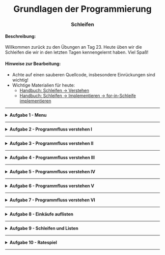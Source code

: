 <h1 align="center">Grundlagen der Programmierung</h1>
<h3 align="center">Schleifen</h3>

#### Beschreibung:

Willkommen zurück zu den Übungen an Tag 23. Heute üben wir die Schleifen die wir in den letzten Tagen kennengelernt haben. Viel Spaß!




#### Hinweise zur Bearbeitung:

- Achte auf einen sauberen Quellcode, insbesondere Einrückungen sind wichtig!
- Wichtige Materialien für heute:
  - [Handbuch: Schleifen → Verstehen](https://docs.google.com/document/d/13SyoQ3tgIr4T9tiUl42V5kiBGQwV4Lk-XA2SsKf-va0/edit#heading=h.9kdfa734exf0)
  - [Handbuch: Schleifen → Implementieren → for-in-Schleife implementieren](https://docs.google.com/document/d/13SyoQ3tgIr4T9tiUl42V5kiBGQwV4Lk-XA2SsKf-va0/edit#heading=h.n1r5ogj2srdx)

---


<details>
<summary> <b> Aufgabe 1 - Menu </b> </summary>

In der ersten Aufgabe sollst du eine For-Schleife schreiben.
Du findest in der Aufgabendatei eine Liste mit dem Namen "menu",  
in der verschiedene Gerichte stehen.  
Deine Aufgabe ist es diese Gerichte nun mit einer For-Schleife einzeln auszugeben.

**Modul für die Aufgabe:** Aufgabe1  
**Datei für die Aufgabe:** Menu.kt

</details>

---

<details>
<summary> <b> Aufgabe 2 - Programmfluss verstehen I </b> </summary>

- Beschreibe in einem Text Schritt für Schritt, was das folgende Programm macht.
- Schreibe deine Antwort dann in den Kommentar in der Aufgabendatei.

```kotlin
fun main() {
  val books: List<String> = listOf("Harry Potter", "Herr der Ringe", "Dune", "Eragon")
  for(i in 0..books.size-1) {
    val book = books[i]
    println("Das Buch an der Stelle $i ist $book.")
  }
  println("Das waren alle Buecher")
}
```

**Modul für die Aufgabe:** Aufgabe2  
**Datei für die Aufgabe:** TextAbgabe.kt

</details>

---

<details>
<summary> <b> Aufgabe 3 - Programmfluss verstehen II </b> </summary>

- Beschreibe in einem Text Schritt für Schritt, was das folgende Programm macht.
- Schreibe deine Antwort dann in den Kommentar in der Aufgabendatei.

```kotlin
fun main() {
  val weekDays: List<String> = listOf(
    "Montag", "Dienstag", "Mittwoch",
    "Donnerstag", "Freitag", "Samstag", "Sonntag"
  )
  for (day in weekDays) {
    if (day == "Samstag" || day == "Sonntag") {
      println("am $day hab ich frei.");
    } else {
      println("am $day muss ich arbeiten.");
    }
  }
}
```

**Modul für die Aufgabe:** Aufgabe3  
**Datei für die Aufgabe:** TextAbgabe.kt

</details>

---

<details>
<summary> <b> Aufgabe 4 - Programmfluss verstehen III </b> </summary>

- Beschreibe in einem Text Schritt für Schritt, was das folgende Programm macht.
- Schreibe deine Antwort dann in den Kommentar in der Aufgabendatei.

```kotlin
fun main() {
  val brands: List<String> = listOf("Samsung", "Apple", "PH", "Microsoft")
  for (i in 2..brands.size - 1) {
    println(brands[i])
  }
}
```

**Modul für die Aufgabe:** Aufgabe4  
**Datei für die Aufgabe:** TextAbgabe.kt

</details>


---

<details>
<summary> <b> Aufgabe 5 - Programmfluss verstehen IV </b> </summary>

- Beschreibe in einem Text Schritt für Schritt, was das folgende Programm macht.
- Schreibe deine Antwort dann in den Kommentar in der Aufgabendatei.

```kotlin
fun main() {
  val fruechteListe: MutableList<String> = mutableListOf("Zitrone", "Banane", "Ananas", "Trauben")
  var lieblingsFrucht: String = "Erdbeere"

  for (i in 3 downTo 0) {
    if (fruechteListe[i] == "Banane") {
      lieblingsFrucht = "Banane"
    }
  }
  println(lieblingsFrucht)
}
```

**Modul für die Aufgabe:** Aufgabe5  
**Datei für die Aufgabe:** TextAbgabe.kt


</details>

---

<details>
<summary> <b> Aufgabe 6 - Programmfluss verstehen V </b> </summary>

- Beschreibe in einem Text Schritt für Schritt, was das folgende Programm macht.
- Schreibe deine Antwort dann in den Kommentar in der Aufgabendatei.

```kotlin
fun main() {
  val guests = listOf<String>("Paul", "Keanu", "Michael", "Hans", "Lukas", "Marko")
  for (i in 0..guests.size - 1) {
    if (guests[i] == "Lukas") {
      println("Hey Lukas kommt!")
    }
    if (guests[i] == "Keanu") {
      println("Oh cool, Keanu is auch dabei!")
    }
    if (guests[i] == "Michael") {
      println("Wie es Michael wohl geht?")
    }
  }
}
```

**Modul für die Aufgabe:** Aufgabe6  
**Datei für die Aufgabe:** TextAbgabe.kt

</details>

---

<details>
<summary> <b> Aufgabe 7 - Programmfluss verstehen VI </b> </summary>

- Beschreibe in einem Text Schritt für Schritt, was das folgende Programm macht.
- Schreibe deine Antwort dann in den Kommentar in der Aufgabendatei.

```kotlin
fun main() {
  val speedLimits: List<Int> = listOf(30, 50, 80, 100, 120)
  for (i in 0..speedLimits.size - 1) {
    if (speedLimits[i] == 30) {
      println("auf der " + i + ". Strasse kann man " + speedLimits[i] + "km/h fahren.")
    } else if (speedLimits[i] == 80) {
      println("auf der " + i + ". Strasse kann man " + speedLimits[i] + "km/h fahren.")
    } else if (speedLimits[i] == 120) {
      println("auf der " + i + ". Strasse kann man " + speedLimits[i] + "km/h fahren.")
    }
  }
}
```

**Modul für die Aufgabe:** Aufgabe7  
**Datei für die Aufgabe:** TextAbgabe.kt

</details>

---

<details>
<summary> <b> Aufgabe 8 - Einkäufe auflisten </b> </summary>

In dieser Aufgabe geht es darum, eine MutableList zu verändern. 
In der Aufgabendatei findest du eine Liste mit dem 
Namen shoppingList, in der Lebensmittel in Form von Strings gespeichert sind.   
Deine Aufgabe ist es vor jedes Lebensmittel die Stelle zu schreiben, an der es 
in der MutableList steht.

- Verwende in deiner Lösung eine Schleife deiner Wahl.

Du sollst also die MutableList von 

"Reis", "Tofu", "Brokkoli", ... 

zu

"1. Reis", "2. Tofu", "3. Brokkoli", ... 

ändern.

Tipp: Wenn du einen Integer zu einem String hinzufügen willst, musst du .toString() verwenden.  
Ein Beispiel:
```kotlin
var name: String = "Keanu"
var alter: Int = 21
var nameUndAlter = alter.toString() + name
```

**Modul für die Aufgabe:** Aufgabe8  
**Datei für die Aufgabe:** Einkaeufe.kt

</details>

---

<details>
<summary> <b> Aufgabe 9 - Schleifen und Listen </b> </summary>

Du hast heute ranges kennengelernt.  
In der Aufgabendatei findest du eine Liste namens satz.  

- Verwende für jede Teilaufgabe eine Schleife deiner Wahl.  
  (Es darf auch die gleiche Schleife für alle Teilaufgaben sein)

a)

Gib den Inhalt der Liste rückwärts in der Konsole aus.

In der Konsole sollte folgendes ausgegeben werden:  
`Heute ist ein sehr schöner Tag `

b)

Gib den Inhalt der Liste noch einmal rückwärts in der Konsole aus.  
Diesmal allerdings nur jedes zweite Wort.  

In der Konsole sollte folgendes ausgegeben werden:  
`ist sehr Tag`

c)

Gib den Inhalt der Liste noch einmal rückwärts in der Konsole aus.
allerdings nur die ersten 3 Wörter.

In der Konsole sollte folgendes ausgegeben werden:  
`Heute ist ein`


**Modul für die Aufgabe:** Aufgabe9  
**Datei für die Aufgabe:** SchleifenUndListen.kt
</details>

---

<details>
<summary> <b> Aufgabe 10 - Ratespiel </b> </summary>

Wir wollen ein kleines Ratespiel schreiben.

a)

Das Spiel besteht aus einem Spieler (Du) und einem Computerspieler.  
Wenn das Programm gestartet wird, denkt sich der Computer eine 
zufällige Zahl zwischen 1 und 100 aus.  
(Dieser Teil ist bereits vorgegeben.)

Der Spieler versucht dann die Zahl zu erraten.

- Der Spieler gibt über die Konsole mit der readln()-Funktion eine Zahl ein.
  - Wenn die eingegebene Zahl kleiner ist, als die Zahl des Computers,
  wird in der Konsole "Zu klein!" ausgegeben.
  - Wenn die eingegebene Zahl größer ist, als die Zahl des Computers,
  wird in der Konsole "zu groß" ausgegeben.
  - Ist die eingegebene Zahl gleich der Zahl des Computers, 
  wird in der Konsole "Du hast gewonnen!" ausgegeben.
  

- Wenn die eingegebene Zahl kleiner oder größer war (Der Spieler also falsch lag), wird die Runde wiederholt,
solange bis der Spieler die Zahl erraten hat.

b)

Zähle jetzt zusätzlich auch die Anzahl an Versuche, die der Spieler 
gebraucht hat, bis er die Zahl des Computers erraten konnte.

c)

Sei kreativ und erweitere dein Spiel wie du möchtest und mach es somit einzigartig.

**Modul für die Aufgabe:** Aufgabe10  
**Datei für die Aufgabe:** TextAbgabe.kt
</details>

---
